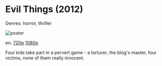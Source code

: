 # Evil Things (2012)

Genres: horror, thriller

![poster](http://image.tmdb.org/t/p/w500/ja7BoEr13G4WGOt6MlkFpEzuhTK.jpg)

en:
  [720p](magnet:?xt=urn:btih:888EDD2348161E3EAA9C7B4EB76886C041DB8CEA&tr=udp://glotorrents.pw:6969/announce&tr=udp://tracker.opentrackr.org:1337/announce&tr=udp://torrent.gresille.org:80/announce&tr=udp://tracker.openbittorrent.com:80&tr=udp://tracker.coppersurfer.tk:6969&tr=udp://tracker.leechers-paradise.org:6969&tr=udp://p4p.arenabg.ch:1337&tr=udp://tracker.internetwarriors.net:1337)
  [1080p](magnet:?xt=urn:btih:0A5974AD1FBE2DB9D924DD4AC78B60E93BA551FF&tr=udp://glotorrents.pw:6969/announce&tr=udp://tracker.opentrackr.org:1337/announce&tr=udp://torrent.gresille.org:80/announce&tr=udp://tracker.openbittorrent.com:80&tr=udp://tracker.coppersurfer.tk:6969&tr=udp://tracker.leechers-paradise.org:6969&tr=udp://p4p.arenabg.ch:1337&tr=udp://tracker.internetwarriors.net:1337)
  


Four kids take part in a pervert game - a torturer, the blog's master, four victims, none of them really innocent.